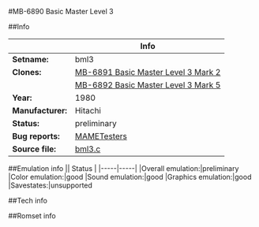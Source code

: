 #MB-6890 Basic Master Level 3

##Info

||Info|
|-----|-----|
|**Setname:**|bml3
|**Clones:**|[MB-6891 Basic Master Level 3 Mark 2](bml3mk2.md)
||[MB-6892 Basic Master Level 3 Mark 5](bml3mk5.md)
|**Year:**|1980
|**Manufacturer:**|Hitachi
|**Status:**|preliminary
|**Bug reports:**|[MAMETesters](http://mametesters.org/view_all_set.php?type=1&temporary=y&search=bml3.c)
|**Source file:**|[bml3.c](https://github.com/mamedev/mame/blob/master/src/mess/drivers/bml3.c)

##Emulation info
|| Status |
|-----|-----|
|Overall emulation:|preliminary
|Color emulation:|good
|Sound emulation:|good
|Graphics emulation:|good
|Savestates:|unsupported

##Tech info

##Romset info

<!--- START OF EDITED COMMENT DO NOT TOUCH TEXT ABOVE-->
